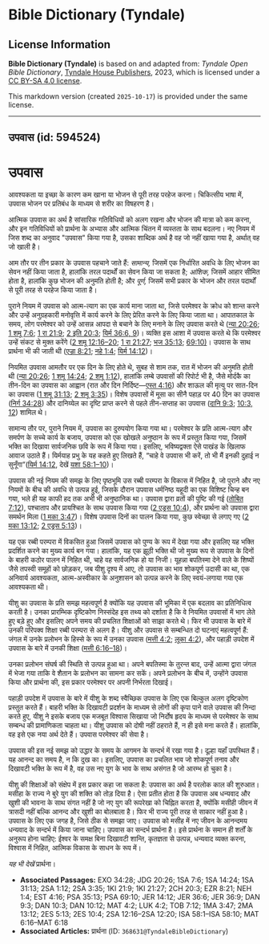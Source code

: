 # Bible Dictionary (Tyndale)

## License Information

**Bible Dictionary (Tyndale)** is based on and adapted from: _Tyndale Open Bible Dictionary_, [Tyndale House Publishers](https://tyndaleopenresources.com/), 2023, which is licensed under a [CC BY-SA 4.0 license](https://creativecommons.org/licenses/by-sa/4.0/legalcode.en).

This markdown version (created `2025-10-17`) is provided under the same license.



--------------------------------

## उपवास (id: 594524)

उपवास
=====

आवश्यकता या इच्छा के कारण कम खाना या भोजन से पूरी तरह परहेज करना। चिकित्सीय भाषा में, उपवास भोजन पर प्रतिबंध के माध्यम से शरीर का विषहरण है।

आत्मिक उपवास का अर्थ है सांसारिक गतिविधियों को अलग रखना और भोजन की मात्रा को कम करना, और इन गतिविधियों को प्रार्थना के अभ्यास और आत्मिक चिंतन में व्यस्तता के साथ बदलना। नए नियम में जिस शब्द का अनुवाद "उपवास" किया गया है, उसका शाब्दिक अर्थ है वह जो नहीं खाया गया है, अर्थात् वह जो खाली है।

आम तौर पर तीन प्रकार के उपवास पहचाने जाते हैं: *सामान्य,* जिसमें एक निर्धारित अवधि के लिए भोजन का सेवन नहीं किया जाता है, हालांकि तरल पदार्थों का सेवन किया जा सकता है; *आंशिक,* जिसमें आहार सीमित होता है, हालांकि कुछ भोजन की अनुमति होती है; और *पूर्ण,* जिसमें सभी प्रकार के भोजन और तरल पदार्थों से पूरी तरह से परहेज किया जाता है।

पुराने नियम में उपवास को आत्म\-त्याग का एक कार्य माना जाता था, जिसे परमेश्वर के क्रोध को शान्त करने और उन्हें अनुग्रहकारी मनोवृत्ति में कार्य करने के लिए प्रेरित करने के लिए किया जाता था। आपातकाल के समय, लोग परमेश्वर को उन्हें आसन्न आपदा से बचाने के लिए मनाने के लिए उपवास करते थे ([न्या 20:26](https://ref.ly/Judg20:26); [1 शमू 7:6](https://ref.ly/1Sam7:6); [1 रा 21:9](https://ref.ly/1Kgs21:9); [2 इति 20:3](https://ref.ly/2Chr20:3); [यिर्म 36:6, 9](https://ref.ly/Jer36:6,Jer36:9))। व्यक्ति इस आशा में उपवास करते थे कि परमेश्वर उन्हें संकट से मुक्त करेंगे ([2 शमू 12:16–20](https://ref.ly/2Sam12:16-2Sam12:20); [1 रा 21:27](https://ref.ly/1Kgs21:27); [भज 35:13](https://ref.ly/Ps35:13); [69:10\)](https://ref.ly/Ps69:10)। उपवास के साथ प्रार्थना भी की जाती थी ([एज्रा 8:21](https://ref.ly/Ezra8:21); [नहे 1:4](https://ref.ly/Neh1:4); [यिर्म 14:12](https://ref.ly/Jer14:12))।

नियमित उपवास आमतौर पर एक दिन के लिए होते थे, सुबह से शाम तक, रात में भोजन की अनुमति होती थी ([न्या 20:26](https://ref.ly/Judg20:26); [1 शमू 14:24](https://ref.ly/1Sam14:24); [2 शमू 1:12](https://ref.ly/2Sam1:12)), हालांकि लम्बे उपवासों की रिपोर्ट भी है, जैसे मोर्दकै का तीन\-दिन का उपवास का आह्वान (रात और दिन निर्दिष्ट—[एस्त 4:16](https://ref.ly/Esth4:16)) और शाऊल की मृत्यु पर सात\-दिन का उपवास ([1 शमू 31:13](https://ref.ly/1Sam31:13); [2 शमू 3:35](https://ref.ly/2Sam3:35))। विशेष उपवासों में मूसा का सीनै पहाड़ पर 40 दिन का उपवास ([निर्ग 34:28](https://ref.ly/Exod34:28)) और दानिय्येल का दृष्टि प्राप्त करने से पहले तीन\-सप्ताह का उपवास ([दानि 9:3](https://ref.ly/Dan9:3); [10:3, 12](https://ref.ly/Dan10:3,Dan10:12)) शामिल थे।

सामान्य तौर पर, पुराने नियम में, उपवास का दुरुपयोग किया गया था। परमेश्वर के प्रति आत्म\-त्याग और समर्पण के सच्चे कार्य के बजाय, उपवास को एक खोखले अनुष्ठान के रूप में प्रस्तुत किया गया, जिसमें भक्ति का दिखावा सार्वजनिक छवि के रूप में किया गया। इसलिए, भविष्यद्वक्ता ऐसे पाखंड के खिलाफ आवाज उठाते हैं। यिर्मयाह प्रभु के यह कहते हुए लिखते हैं, “चाहे वे उपवास भी करें, तो भी मैं इनकी दुहाई न सुनूँगा”([यिर्म 14:12](https://ref.ly/Jer14:12), देखें [यशा 58:1–10](https://ref.ly/Isa58:1-Isa58:10))।

उपवास की नई नियम की समझ के लिए पृष्ठभूमि उस रब्बी परम्परा के विकास में निहित है, जो पुराने और नए नियमों के बीच की अवधि से उत्पन्न हुई, जिसके दौरान उपवास धर्मनिष्ठ यहूदी का एक विशिष्ट चिन्ह बन गया, भले ही यह काफी हद तक अभी भी अनुष्ठानिक था। उपवास द्वारा व्रतों की पुष्टि की गई ([तोबित 7:12](https://ref.ly/Tob7:12)), पश्चाताप और प्रायश्चित के साथ उपवास किया गया ([2 एड्रस 10:4](https://ref.ly/2Esd10:4)), और प्रार्थना को उपवास द्वारा समर्थन मिला ([1 मका 3:47](https://ref.ly/1Macc3:47))। विशेष उपवास दिनों का पालन किया गया, कुछ स्वेच्छा से लगाए गए ([2 मका 13:12](https://ref.ly/2Macc13:12); [2 एड्रस 5:13](https://ref.ly/2Esd5:13))।

यह एक रब्बी परम्परा में विकसित हुआ जिसमें उपवास को पुण्य के रूप में देखा गया और इसलिए यह भक्ति प्रदर्शित करने का मुख्य कार्य बन गया। हालांकि, यह एक झूठी भक्ति थी जो मुख्य रूप से उपवास के दिनों के बाहरी कठोर पालन में निहित थी, चाहे वह सार्वजनिक हो या निजी। यूहन्ना बपतिस्मा देने वाले के शिष्यों जैसे तपस्वी समूहों को छोड़कर, जब यीशु दृश्य में आए, तो उपवास का भाव शोकपूर्ण उदासी का था, एक अनिवार्य आवश्यकता, आत्म\-अस्वीकार के अनुशासन को उत्पन्न करने के लिए स्वयं\-लगाया गया एक आवश्यकता थी।

यीशु का उपवास के प्रति समझ महत्वपूर्ण है क्योंकि यह उपवास की भूमिका में एक बदलाव का प्रतिनिधित्व करती है। उनका प्रारम्भिक दृष्टिकोण निस्संदेह इस तथ्य को दर्शाता है कि वे नियमित उपवासों में भाग लेते हुए बड़े हुए और इसलिए अपने समय की प्रचलित शिक्षाओं को साझा करते थे। फिर भी उपवास के बारे में उनकी परिपक्व शिक्षा रब्बी परम्परा से अलग है। यीशु और उपवास से सम्बन्धित दो घटनाएं महत्वपूर्ण हैं: जंगल में उनके प्रलोभन के हिस्से के रूप में उनका उपवास ([मत्ती 4:2](https://ref.ly/Matt4:2); [लूका 4:2](https://ref.ly/Luke4:2)), और पहाड़ी उपदेश में उपवास के बारे में उनकी शिक्षा ([मत्ती 6:16–18](https://ref.ly/Matt6:16-Matt6:18))।

उनका प्रलोभन संघर्ष की स्थिति से उत्पन्न हुआ था। अपने बपतिस्मा के तुरन्त बाद, उन्हें आत्मा द्वारा जंगल में भेजा गया ताकि वे शैतान के प्रलोभन का सामना कर सकें। अपने प्रलोभन के बीच में, उन्होंने उपवास किया और प्रार्थना की, इस प्रकार परमेश्वर पर अपनी निर्भरता दिखाई।

पहाड़ी उपदेश में उपवास के बारे में यीशु के शब्द स्वैच्छिक उपवास के लिए एक बिल्कुल अलग दृष्टिकोण प्रस्तुत करते हैं। बाहरी भक्ति के दिखावटी प्रदर्शन के माध्यम से लोगों की कृपा पाने वाले उपवास की निन्दा करते हुए, यीशु ने इसके बजाय एक मजबूत विश्वास सिखाया जो निर्दोष हृदय के माध्यम से परमेश्वर के साथ सम्बन्ध की प्रामाणिकता चाहता था। यीशु उपवास को दोषी नहीं ठहराते हैं, न ही इसे मना करते हैं। हालांकि, वह इसे एक नया अर्थ देते हैं। उपवास परमेश्वर की सेवा है।

उपवास की इस नई समझ को उद्धार के समय के आगमन के सन्दर्भ में रखा गया है। दूल्हा यहाँ उपस्थित हैं। यह आनन्द का समय है, न कि दुख का। इसलिए, उपवास का प्रचलित भाव जो शोकपूर्ण तनाव और दिखावटी भक्ति के रूप में है, वह उस नए युग के भाव के साथ असंगत है जो आरम्भ हो चुका है।

यीशु की शिक्षाओं को संक्षेप में इस प्रकार कहा जा सकता है: उपवास का अर्थ है परलोक काल की शुरुआत। मसीहा के राज्य ने बुरे युग की शक्ति को तोड़ दिया है। ऐसा प्रतीत होता है कि उपवास अब धन्यवाद और खुशी की भावना के साथ संगत नहीं है जो नए युग की रूपरेखा को चिह्नित करता है, क्योंकि मसीही जीवन में त्रासदी नहीं बल्कि आनन्द और खुशी का बोलबाला है। फिर भी राज्य पूरी तरह से साकार नहीं हुआ है। उपवास के लिए एक जगह है, जिसे ठीक से समझा जाए। उपवास को मसीह में नए जीवन के आनन्दमय धन्यवाद के सन्दर्भ में किया जाना चाहिए। उपवास का सन्दर्भ प्रार्थना है। इसे प्रार्थना के समान ही शर्तों के अनुरूप होना चाहिए: ईश्वर के समक्ष बिना दिखावटी शान्ति, कृतज्ञता से उत्पन्न, धन्यवाद व्यक्त करना, विश्वास में निहित, आत्मिक विकास के साधन के रूप में।

*यह भी देखें* प्रार्थना।

* **Associated Passages:** EXO 34:28; JDG 20:26; 1SA 7:6; 1SA 14:24; 1SA 31:13; 2SA 1:12; 2SA 3:35; 1KI 21:9; 1KI 21:27; 2CH 20:3; EZR 8:21; NEH 1:4; EST 4:16; PSA 35:13; PSA 69:10; JER 14:12; JER 36:6; JER 36:9; DAN 9:3; DAN 10:3; DAN 10:12; MAT 4:2; LUK 4:2; TOB 7:12; 1MA 3:47; 2MA 13:12; 2ES 5:13; 2ES 10:4; 2SA 12:16–2SA 12:20; ISA 58:1–ISA 58:10; MAT 6:16–MAT 6:18
* **Associated Articles:** प्रार्थना (ID: `368631@TyndaleBibleDictionary`)

